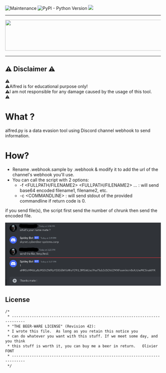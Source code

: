 ![Maintenance](https://img.shields.io/maintenance/yes/2030)
![PyPI - Python Version](https://img.shields.io/pypi/pyversions/datetime)
![](https://img.shields.io/badge/License-Beerware-yellow)

<hr/>
<img src="https://assets-global.website-files.com/6257adef93867e50d84d30e2/636e0b5061df29d55a92d945_full_logo_blurple_RGB.svg" data-canonical-src="https://assets-global.website-files.com/6257adef93867e50d84d30e2/636e0b5061df29d55a92d945_full_logo_blurple_RGB.svg" width="600" height="100" />
<hr/>

## :warning: Disclaimer :warning:
:warning:️<br>
:warning:Alfred is for educational purpose only!<br>
:warning:️I am not responsible for any damage caused by the usage of this tool.<br>
:warning:
️
# What ?
alfred.py is a data evasion tool using Discord channel webhook to send information.
# How?
* Rename .webhook.sample by .webhook & modify it to add the url of the channel's webhook you'll use.
* You can call the script with 2 options:
  * -f \<FULLPATH/FILENAME2> \<FULLPATH/FILENAME2> ... : will send base64 encoded filename1, filename2, etc.
  * -c \<COMMANDLINE>              : will send stdout of the provided commandline if return code is 0.

if you send file(s), the script first send the number of chrunk then send the encoded file.

![discord-discussion2.png](./discord-discussion.png)

## License
```
/*
 * ----------------------------------------------------------------------------
 * "THE BEER-WARE LICENSE" (Revision 42):
 * I wrote this file.  As long as you retain this notice you
 * can do whatever you want with this stuff. If we meet some day, and you think
 * this stuff is worth it, you can buy me a beer in return.   Olivier FONT
 * ----------------------------------------------------------------------------
 */
```
